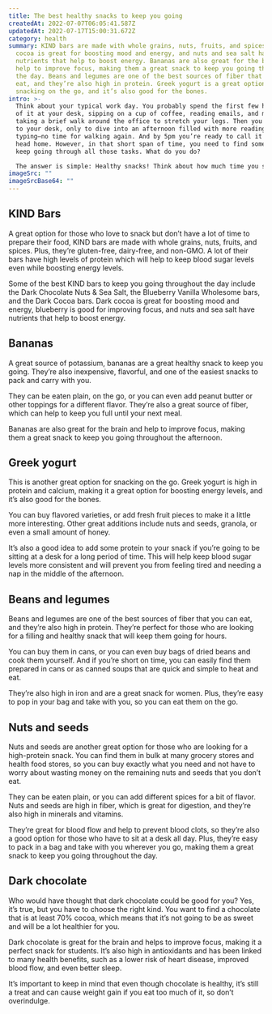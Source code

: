 ```yaml
---
title: The best healthy snacks to keep you going
createdAt: 2022-07-07T06:05:41.587Z
updatedAt: 2022-07-17T15:00:31.672Z
category: health
summary: KIND bars are made with whole grains, nuts, fruits, and spices. Dark
  cocoa is great for boosting mood and energy, and nuts and sea salt have
  nutrients that help to boost energy. Bananas are also great for the brain and
  help to improve focus, making them a great snack to keep you going throughout
  the day. Beans and legumes are one of the best sources of fiber that you can
  eat, and they’re also high in protein. Greek yogurt is a great option for
  snacking on the go, and it’s also good for the bones.
intro: >-
  Think about your typical work day. You probably spend the first few hours
  of it at your desk, sipping on a cup of coffee, reading emails, and maybe even
  taking a brief walk around the office to stretch your legs. Then you head back
  to your desk, only to dive into an afternoon filled with more reading and
  typing—no time for walking again. And by 5pm you’re ready to call it a day and
  head home. However, in that short span of time, you need to find some way to
  keep going through all those tasks. What do you do? 

  The answer is simple: Healthy snacks! Think about how much time you spend away from home throughout the day – whether it’s at work or school, there are plenty of opportunities for snacking. In fact, keeping healthy snacks around can help boost your energy when you need it most. Check out these top-rated healthy snacks that will keep you going all day long…
imageSrc: ""
imageSrcBase64: ""
---
```


## KIND Bars

A great option for those who love to snack but don’t have a lot of time to prepare their food, KIND bars are made with whole grains, nuts, fruits, and spices. Plus, they’re gluten-free, dairy-free, and non-GMO. A lot of their bars have high levels of protein which will help to keep blood sugar levels even while boosting energy levels.

Some of the best KIND bars to keep you going throughout the day include the Dark Chocolate Nuts & Sea Salt, the Blueberry Vanilla Wholesome bars, and the Dark Cocoa bars. Dark cocoa is great for boosting mood and energy, blueberry is good for improving focus, and nuts and sea salt have nutrients that help to boost energy.

## Bananas

A great source of potassium, bananas are a great healthy snack to keep you going. They’re also inexpensive, flavorful, and one of the easiest snacks to pack and carry with you.

They can be eaten plain, on the go, or you can even add peanut butter or other toppings for a different flavor. They’re also a great source of fiber, which can help to keep you full until your next meal.

Bananas are also great for the brain and help to improve focus, making them a great snack to keep you going throughout the afternoon.

## Greek yogurt

This is another great option for snacking on the go. Greek yogurt is high in protein and calcium, making it a great option for boosting energy levels, and it’s also good for the bones.

You can buy flavored varieties, or add fresh fruit pieces to make it a little more interesting. Other great additions include nuts and seeds, granola, or even a small amount of honey.

It’s also a good idea to add some protein to your snack if you’re going to be sitting at a desk for a long period of time. This will help keep blood sugar levels more consistent and will prevent you from feeling tired and needing a nap in the middle of the afternoon.

## Beans and legumes

Beans and legumes are one of the best sources of fiber that you can eat, and they’re also high in protein. They’re perfect for those who are looking for a filling and healthy snack that will keep them going for hours.

You can buy them in cans, or you can even buy bags of dried beans and cook them yourself. And if you’re short on time, you can easily find them prepared in cans or as canned soups that are quick and simple to heat and eat.

They’re also high in iron and are a great snack for women. Plus, they’re easy to pop in your bag and take with you, so you can eat them on the go.

## Nuts and seeds

Nuts and seeds are another great option for those who are looking for a high-protein snack. You can find them in bulk at many grocery stores and health food stores, so you can buy exactly what you need and not have to worry about wasting money on the remaining nuts and seeds that you don’t eat.

They can be eaten plain, or you can add different spices for a bit of flavor. Nuts and seeds are high in fiber, which is great for digestion, and they’re also high in minerals and vitamins.

They’re great for blood flow and help to prevent blood clots, so they’re also a good option for those who have to sit at a desk all day. Plus, they’re easy to pack in a bag and take with you wherever you go, making them a great snack to keep you going throughout the day.

## Dark chocolate

Who would have thought that dark chocolate could be good for you? Yes, it’s true, but you have to choose the right kind. You want to find a chocolate that is at least 70% cocoa, which means that it’s not going to be as sweet and will be a lot healthier for you.

Dark chocolate is great for the brain and helps to improve focus, making it a perfect snack for students. It’s also high in antioxidants and has been linked to many health benefits, such as a lower risk of heart disease, improved blood flow, and even better sleep.

It’s important to keep in mind that even though chocolate is healthy, it’s still a treat and can cause weight gain if you eat too much of it, so don’t overindulge.
